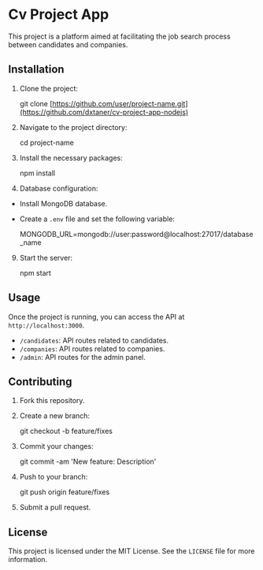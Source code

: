 Cv Project App
============

This project is a platform aimed at facilitating the job search process between candidates and companies.

Installation
------------

1.  Clone the project:

    git clone [https://github.com/user/project-name.git](https://github.com/dxtaner/cv-project-app-nodejs)

3.  Navigate to the project directory:

    cd project-name

5.  Install the necessary packages:

    npm install

7.  Database configuration:

*   Install MongoDB database.
*   Create a `.env` file and set the following variable:

    MONGODB_URL=mongodb://user:password@localhost:27017/database_name

9.  Start the server:

    npm start

Usage
-----

Once the project is running, you can access the API at `http://localhost:3000`.

*   `/candidates`: API routes related to candidates.
*   `/companies`: API routes related to companies.
*   `/admin`: API routes for the admin panel.

Contributing
------------

1.  Fork this repository.
2.  Create a new branch:

    git checkout -b feature/fixes

4.  Commit your changes:

    git commit -am 'New feature: Description'

6.  Push to your branch:

    git push origin feature/fixes

8.  Submit a pull request.

License
-------

This project is licensed under the MIT License. See the `LICENSE` file for more information.
